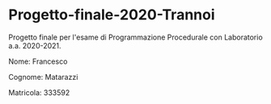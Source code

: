 # Progetto-finale-2020-Trannoi 
Progetto finale per l'esame di Programmazione Procedurale con Laboratorio a.a. 2020-2021.

Nome: Francesco

Cognome: Matarazzi

Matricola: 333592

